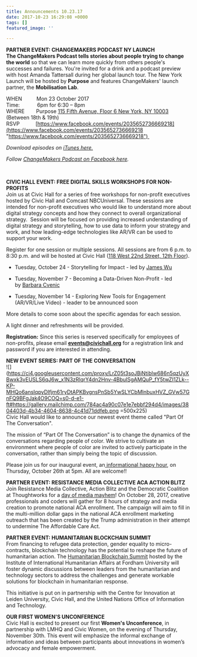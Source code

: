 ```yaml
---
title: Announcements 10.23.17
date: 2017-10-23 16:29:08 +0000
tags: []
featured_image: ''

---
```

**PARTNER EVENT: CHANGEMAKERS PODCAST NY LAUNCH  
The ChangeMakers Podcast tells stories about people trying to change the world** so that we can learn more quickly from others people's successes and failures. You're invited for a drink and a podcast preview with host Amanda Tattersall during her global launch tour. The New York Launch will be hosted by **Purpose** and features ChangeMakers' launch partner, the **Mobilisation Lab**.    
  
WHEN          Mon 23 October 2017  
Time:            6pm for 6:30 – 8pm    
WHERE        Purpose [115 Fifth Avenue, Floor 6 New York, NY 10003](https://civichall.us9.list-manage.com/track/click?u=784ac4a90c07e1e7ebbf294d4&id=22e52efba2&e=9bb5ebdb18)  (Between 18th & 19th)  
RSVP           [https://www.facebook.com/events/2035652736669218](https://www.facebook.com/events/2035652736669218 "https://www.facebook.com/events/2035652736669218")   
  
_Download episodes on_ [_iTunes here._](https://civichall.us9.list-manage.com/track/click?u=784ac4a90c07e1e7ebbf294d4&id=e9bfc8e9c6&e=9bb5ebdb18)

_Follow_ [_ChangeMakers Podcast on Facebook here_](https://civichall.us9.list-manage.com/track/click?u=784ac4a90c07e1e7ebbf294d4&id=3ea748078e&e=9bb5ebdb18)_._

 

**CIVIC HALL EVENT: FREE DIGITAL SKILLS WORKSHOPS FOR NON-PROFITS**    
Join us at Civic Hall for a series of free workshops for non-profit executives hosted by Civic Hall and Comcast NBCUniversal. These sessions are intended for non-profit executives who would like to understand more about digital strategy concepts and how they connect to overall organizational strategy.  Session will be focused on providing increased understanding of digital strategy and storytelling, how to use data to inform your strategy and work, and how leading-edge technologies like AR/VR can be used to support your work.   
  
Register for one session or multiple sessions. All sessions are from 6 p.m. to 8:30 p.m. and will be hosted at Civic Hall ([118 West 22nd Street, 12th Floor](https://civichall.us9.list-manage.com/track/click?u=784ac4a90c07e1e7ebbf294d4&id=4521b1c1df&e=9bb5ebdb18)).

* Tuesday, October 24 - Storytelling for Impact - led by [James Wu](https://civichall.us9.list-manage.com/track/click?u=784ac4a90c07e1e7ebbf294d4&id=04594c62d9&e=9bb5ebdb18)

* Tuesday, November 7 - Becoming a Data-Driven Non-Profit - led by [Barbara Cvenic](https://civichall.us9.list-manage.com/track/click?u=784ac4a90c07e1e7ebbf294d4&id=ec4154aa51&e=9bb5ebdb18)

* Tuesday, November 14 - Exploring New Tools for Engagement (AR/VR/Live Video) - leader to be announced soon

More details to come soon about the specific agendas for each session.  
  
A light dinner and refreshments will be provided.   
  
**Registration:** Since this series is reserved specifically for employees of non-profits, please email [**events@civichall.org**](mailto:events@civichall.org) for a registration link and password if you are interested in attending.  
  
**NEW EVENT SERIES: PART OF THE CONVERSATION**  
![](https://ci4.googleusercontent.com/proxy/LrZ05t3soJBjNtiblw686n5qzUyXBwxk3vEUSLS6qJ6w_x1N3zRlqrY4dn2Hnv-4BbuISgAMQuP_fY5twZI1ZLk--KP-MHQo6ansIqpyDIfjm61ryDtAPKBvgnsPnSb5YwSLYCbMlnbuxHVZ_GVw57GnFQ9BFgJak4O9COQ=s0-d-e1-ft#https://gallery.mailchimp.com/784ac4a90c07e1e7ebbf294d4/images/3804403d-4b34-4604-8638-4c41d71ddfeb.png =500x225)  
Civic Hall would like to announce our newest event theme called "Part Of The Conversation".  
  
The mission of “Part Of The Conversation” is to change the dynamics of the conversations regarding people of color. We strive to cultivate an environment where people of color are invited to actively participate in the conversation, rather than simply being the topic of discussion.  
  
Please join us for our inaugural event, an[ informational happy hour](https://civichall.us9.list-manage.com/track/click?u=784ac4a90c07e1e7ebbf294d4&id=c612e0830d&e=9bb5ebdb18), on Thursday, October 26th at 5pm. All are welcome!!  
  
**PARTNER EVENT: RESISTANCE MEDIA COLLECTIVE ACA ACTION BLITZ**  
Join Resistance Media Collective, Action Blitz and the Democratic Coalition at Thoughtworks for a [day of media mayhem](https://civichall.us9.list-manage.com/track/click?u=784ac4a90c07e1e7ebbf294d4&id=53d91e0eac&e=9bb5ebdb18)! On October 28, 2017, creative professionals and coders will gather for 8 hours of strategy and media creation to promote national ACA enrollment. The campaign will aim to fill in the multi-million dollar gaps in the national ACA enrollment marketing outreach that has been created by the Trump administration in their attempt to undermine The Affordable Care Act.  
  
**PARTNER EVENT: HUMANITARIAN BLOCKCHAIN SUMMIT**  
From financing to refugee data protection, gender equality to micro-contracts, blockchain technology has the potential to reshape the future of humanitarian action. The [Humanitarian Blockchain Summit](https://civichall.us9.list-manage.com/track/click?u=784ac4a90c07e1e7ebbf294d4&id=d989eedf50&e=9bb5ebdb18) hosted by the Institute of International Humanitarian Affairs at Fordham University will foster dynamic discussions between leaders from the humanitarian and technology sectors to address the challenges and generate workable solutions for blockchain in humanitarian response.  
  
This initiative is put on in partnership with the Centre for Innovation at Leiden University, Civic Hall, and the United Nations Office of Information and Technology.  
  
**OUR FIRST WOMEN'S UNCONFERENCE**    
Civic Hall is excited to present our first **Women's Unconference**, in partnership with LMHQ and Civic Women, on the evening of Thursday, November 30th. This event will emphasize the informal exchange of information and ideas between participants about innovations in women’s advocacy and female empowerment.